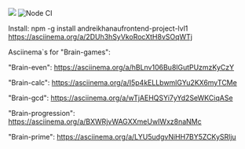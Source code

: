 <a href="https://codeclimate.com/github/codeclimate/codeclimate/maintainability"><img src="https://api.codeclimate.com/v1/badges/a99a88d28ad37a79dbf6/maintainability" /></a>
![Node CI](https://github.com/andreikhanau/andreikhanaufrontend-project-lvl1/workflows/Node%20CI/badge.svg)

Install:
npm -g install andreikhanaufrontend-project-lvl1
https://asciinema.org/a/2DUh3hSyVkoRocXtH8vSOqWTj

Asciinema`s for "Brain-games":

"Brain-even":
https://asciinema.org/a/hBLnv106Bu8lGutPUzmzKyCzY

"Brain-calc":
https://asciinema.org/a/I5p4kELLbwmlGYu2KX6myTCMe

"Brain-gcd":
https://asciinema.org/a/wTjAEHQSYi7yYd2SeWKCiqASe

"Brain-progression":
https://asciinema.org/a/BXWRjvWAGXXmeUwIWxz8naNMc

"Brain-prime":
https://asciinema.org/a/LYU5udgvNiHH7BY5ZCKySRlju











